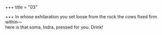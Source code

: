 +++
title = "03"

+++
In whose exhilaration you set loose from the rock the cows fixed firm  within—  
here is that soma, Indra, pressed for you. Drink!  